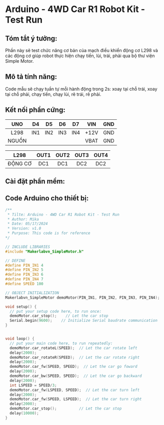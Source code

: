 # Arduino - 4WD Car R1 Robot Kit - Test Run
## Tóm tắt ý tưởng:
Phần này sẽ test chức năng cơ bản của mạch điều khiển động cơ L298 và các động cơ giúp robot thực hiện chạy tiến, lùi, trái, phải qua bộ thư viện Simple Motor.
## Mô tả tính năng:
Code mẫu sẽ chạy tuần tự mỗi hành động trong 2s: xoay tại chỗ trái, xoay tại chỗ phải, chạy tiến, chạy lùi, rẽ trái, rẽ phải.
## Kết nối phần cứng:
|  UNO  |  D4 |  D5 |  D6 |  D7 |  VIN | GND |
|:-----:|:---:|:---:|:---:|:---:|:----:|:---:|
|  L298 | IN1 | IN2 | IN3 | IN4 | +12V | GND |
| NGUỒN |     |     |     |     | VBAT | GND |

|   L298   | OUT1 | OUT2 | OUT3 | OUT4 |
|:--------:|:----:|:----:|:----:|:----:|
| ĐỘNG CƠ  |  DC1 |  DC1 |  DC2 |  DC2 |

## Cài đặt phần mềm:

## Code Arduino cho thiết bị:
```Cpp
/**
 * Tilte: Arduino - 4WD Car R1 Robot Kit - Test Run
 * Author: Mika
 * Date: 05/17/2024
 * Version: v1.0
 * Purpose: This code is for reference
*/

// INCLUDE LIBRARIES
#include "Makerlabvn_SimpleMotor.h"

// DEFINE
#define PIN_IN1 4
#define PIN_IN2 5
#define PIN_IN3 6
#define PIN_IN4 7
#define SPEED 100

// OBJECT INITIALIZATION
Makerlabvn_SimpleMotor demoMotor(PIN_IN1, PIN_IN2, PIN_IN3, PIN_IN4);

void setup() {
  // put your setup code here, to run once:
  demoMotor.car_stop();    // Let the car stop
  Serial.begin(9600);    // Initialize Serial baudrate communication
}


void loop() {
  // put your main code here, to run repeatedly:
  demoMotor.car_rotateL(SPEED);  // Let the car rotate left
  delay(2000);
  demoMotor.car_rotateR(SPEED);  // Let the car rotate right
  delay(2000);
  demoMotor.car_fw(SPEED, SPEED);  // Let the car go foward
  delay(2000);
  demoMotor.car_bw(SPEED, SPEED);  // Let the car go backward
  delay(2000);
  int LSPEED = SPEED/3;
  demoMotor.car_fw(LSPEED, SPEED);  // Let the car turn left
  delay(2000);
  demoMotor.car_fw(SPEED, LSPEED);  // Let the car turn right
  delay(2000);
  demoMotor.car_stop();          // Let the car stop
  delay(10000);
}
``` 

